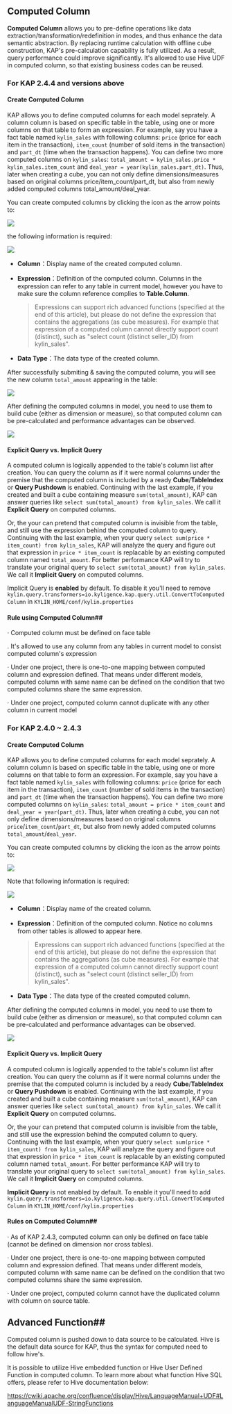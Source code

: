 ## Computed Column


**Computed Column** allows you to pre-define operations like data extraction/transformation/redefinition in modes, and thus enhance the data semantic abstraction. By replacing runtime calculation with offline cube construction, KAP's pre-calculation capability is fully utilized. As a result, query performance could improve significantly. It's allowed to use Hive UDF in computed column, so that existing business codes can be reused.

### For KAP 2.4.4 and versions above

#### Create Computed Column

KAP allows you to define computed columns for each model seprately. A column column is based on specific table in the table, using one or more columns on that table to form an expression. For example, say you have a fact table named `kylin_sales` with following columns: `price` (price for each item in the transaction), `item_count` (number of sold items in the transaction) and `part_dt` (time when the transaction happens). You can define two more computed columns on `kylin_sales`: `total_amount = kylin_sales.price * kylin_sales.item_count` and `deal_year = year(kylin_sales.part_dt)`. Thus, later when creating a cube, you can not only define dimensions/measures based on original columns price/item_count/part_dt, but also from newly added computed columns total_amount/deal_year.

You can create computed columns by clicking the icon as the arrow points to:

![](images/computed_column_en.1.png)


the following information is required:

![](images/computed_column_en.2.kap244.png)

+ **Column**：Display name of the created computed column.

+ **Expression**：Definition of the computed column. Columns in the expression can refer to any table in current model, however you have to make sure the column reference complies to **Table.Column**.

  > Expressions can support rich advanced functions (specified at the end of this article), but please do not define the expression that contains the aggregations (as cube measures). For example that expression of a computed column cannot directly support count (distinct), such as "select count (distinct seller_ID) from kylin_sales".

+ **Data Type**：The data type of the created column.

After successfully submiting & saving the computed column, you will see the new column `total_amount` appearing in the table:

![](images/computed_column_en.4.png)

After defining the computed columns in model, you need to use them to build cube (either as dimension or measure), so that computed column can be pre-calculated and performance advantages can be observed.


![](images/computed_column_en.3.png)

#### Explicit Query vs. Implicit Query

A computed column is logically appended to the table's column list after creation. You can query the column as if it were normal columns under the premise that the computed column is included by a ready **Cube**/**TableIndex** or **Query Pushdown** is enabled. Continuing with the last example, if you created and built a cube containing measure `sum(total_amount)`, KAP can answer queries like `select sum(total_amount) from kylin_sales`. We call it **Explicit Query** on computed columns. 

Or, the your can pretend that computed column is invisible from the table, and still use the expression behind the computed column to query. Continuing with the last example, when your query `select sum(price * item_count) from kylin_sales`, KAP will analyze the query and figure out that expression in `price * item_count` is replacable by an existing computed column named `total_amount`. For better performance KAP will try to translate your original query to `select sum(total_amount) from kylin_sales`. We call it **Implicit Query** on computed columns.

Implicit Query is **enabled** by default. To disable it you'll need to remove `kylin.query.transformers=io.kyligence.kap.query.util.ConvertToComputedColumn` in `KYLIN_HOME/conf/kylin.properties`

#### Rule using Computed Column##

· Computed column must be defined on face table

. It's allowed to use any column from any tables in current model to consist computed column's expression

· Under one project, there is one-to-one mapping between computed column and expression defined. That means under different models, computed column with same name can be defined on the condition that two computed columns share the same expression. 

· Under one project, computed column cannot duplicate with any other column in current model



### For KAP 2.4.0 ~ 2.4.3

#### Create Computed Column

KAP allows you to define computed columns for each model seprately. A column column is based on specific table in the table, using one or more columns on that table to form an expression. For example, say you have a fact table named `kylin_sales` with following columns: `price` (price for each item in the transaction), `item_count` (number of sold items in the transaction) and `part_dt` (time when the transaction happens). You can define two more computed columns on `kylin_sales`: `total_amount = price * item_count` and `deal_year = year(part_dt)`. Thus, later when creating a cube, you can not only define dimensions/measures based on original columns `price`/`item_count`/`part_dt`, but also from newly added computed columns `total_amount`/`deal_year`.

You can create computed columns by clicking the icon as the arrow points to:

![](images/computed_column_en.1.png)


Note that following information is required:

![](images/computed_column_en.2.png)

+ **Column**：Display name of the created column.

+ **Expression**：Definition of the computed column. Notice no columns from other tables is allowed to appear here.

  > Expressions can support rich advanced functions (specified at the end of this article), but please do not define the expression that contains the aggregations (as cube measures). For example that expression of a computed column cannot directly support count (distinct), such as "select count (distinct seller_ID) from kylin_sales".

+ **Data Type**：The data type of the created computed column.

After defining the computed columns in model, you need to use them to build cube (either as dimension or measure), so that computed column can be pre-calculated and performance advantages can be observed.


![](images/computed_column_en.3.png)

#### Explicit Query vs. Implicit Query

A computed column is logically appended to the table's column list after creation. You can query the column as if it were normal columns under the premise that the computed column is included by a ready **Cube**/**TableIndex** or **Query Pushdown** is enabled. Continuing with the last example, if you created and built a cube containing measure `sum(total_amount)`, KAP can answer queries like `select sum(total_amount) from kylin_sales`. We call it **Explicit Query** on computed columns. 

Or, the your can pretend that computed column is invisible from the table, and still use the expression behind the computed column to query. Continuing with the last example, when your query `select sum(price * item_count) from kylin_sales`, KAP will analyze the query and figure out that expression in `price * item_count` is replacable by an existing computed column named `total_amount`. For better performance KAP will try to translate your original query to `select sum(total_amount) from kylin_sales`. We call it **Implicit Query** on computed columns.

**Implicit Query** is not enabled by default. To enable it you'll need to add `kylin.query.transformers=io.kyligence.kap.query.util.ConvertToComputedColumn` in `KYLIN_HOME/conf/kylin.properties`

#### Rules on Computed Column##

· As of KAP 2.4.3, computed column can only be defined on face table (cannot be defined on dimension nor cross tables).

· Under one project, there is one-to-one mapping between computed column and expression defined. That means under different models, computed column with same name can be defined on the condition that two computed columns share the same expression. 

· Under one project, computed column cannot have the duplicated column with column on source table.



## Advanced Function##

Computed column is pushed down to data source to be calculated. Hive is the default data source for KAP, thus the syntax for computed need to follow hive's. 

It is possible to utilize Hive embedded function or Hive User Defined Function in computed column. To learn more about what function Hive SQL offers, please refer to Hive documentation below:

https://cwiki.apache.org/confluence/display/Hive/LanguageManual+UDF#LanguageManualUDF-StringFunctions

